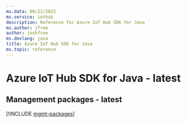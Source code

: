 ```yaml
---
ms.data: 09/21/2022
ms.service: iothub
description: Reference for Azure IoT Hub SDK for Java
ms.author: jfree
author: joshfree
ms.devlang: java
title: Azure IoT Hub SDK for Java
ms.topic: reference
---
```

# Azure IoT Hub SDK for Java - latest

## Management packages - latest
[!INCLUDE [mgmt-packages](iot-hub-mgmt-index.md)]